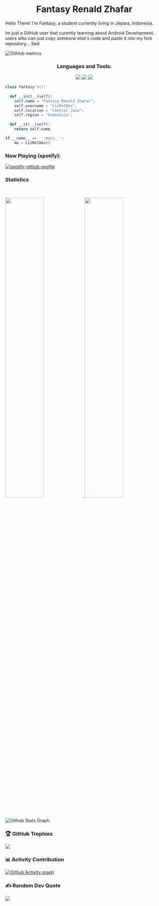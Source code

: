 <h1 align="center">
  <b>Fantasy Renald Zhafar</b>
</h1>

Hello There! I'm Fantasy, a student currently living in Jepara, Indonesia.

Im just a GitHub user that curently learning about Android Development.
users who can just copy someone else's code and paste it into my fork repository... Sed

![GitHub metrics](https://metrics.lecoq.io/LizRelDev)  




<h3 align="center">Languages and Tools:</h3>
<p>
<div align="center">
  <img src="https://img.shields.io/badge/-HTML-c58545?style=for-the-badge&logo=html5&logoColor=c58545&labelColor=282828">
  <img src="https://img.shields.io/badge/-CSS-d1a01f?style=for-the-badge&logo=css3&logoColor=d1a01f&labelColor=282828">
  <img src="https://img.shields.io/badge/-Python-98b982?style=for-the-badge&logo=python&logoColor=98b982&labelColor=282828">
</div>
</p>





```python
class fantasy's():
    
  def __init__(self):
    self.name = "Fantasy Renald Zhafar";
    self.username = "LizRelDev";
    self.location = "Central Java";
    self.region = "Indonesia";
  
  def __str__(self):
    return self.name

if __name__ == '__main__':
    me = LizRelDev()
```



<h3 align=" left">Now Playing (spotify):</h3>



[![spotify-github-profile](https://spotify-github-profile.vercel.app/api/view?uid=j25awaczl8oe6axaahevigpi4&cover_image=true&theme=natemoo-re&show_offline=false&background_color=121212&bar_color=53b14f&bar_color_cover=false)](https://spotify-github-profile.vercel.app/api/view?uid=j25awaczl8oe6axaahevigpi4&redirect=true)





### Statistics

<br/>
<p align="left">
  <a href="https://github.com/LizRelDev">
  <img width="49.5%" src="https://github-readme-stats.vercel.app/api?username=LizRelDev&show_icons=true&theme=tokyonight&hide_border=false" />
     <img width="49.5%" src="https://github-readme-streak-stats.herokuapp.com/?user=LizRelDev&theme=tokyonight&hide_border=false" />
  </a>
</p>
<br>

![Github Stats Graph](https://github-profile-summary-cards.vercel.app/api/cards/profile-details?username=LizRelDev&theme=tokyonight&hide_border=true)

### 🏆 GitHub Trophies
![](https://github-profile-trophy.vercel.app/?username=LizRelDev&theme=tokyonight&no-frame=true&no-bg=true&margin-w=4)

### 📊 Activity Contribution

[![Github Activity graph](https://activity-graph.herokuapp.com/graph?username=LizRelDevl&theme=tokyonight&hide_border=true&custom_title=Activity%20Graph)](https://github.com/MrKrishnaAgarwal/readme-components-github)

### ✍️ Random Dev Quote
![](https://quotes-github-readme.vercel.app/api?type=horizontal&theme=tokyonight)

